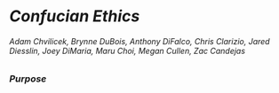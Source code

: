 # _Confucian Ethics_
###### *Adam Chvilicek, Brynne DuBois, Anthony DiFalco, Chris Clarizio, Jared Diesslin, Joey DiMaria, Maru Choi, Megan Cullen, Zac Candejas*
### _Purpose_
